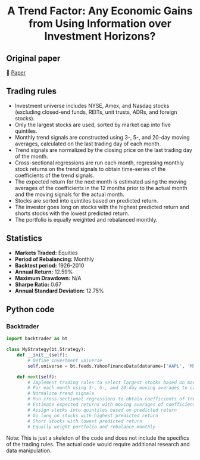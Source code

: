 <div align="center">
  <h1>A Trend Factor: Any Economic Gains from Using Information over Investment Horizons?</h1>
</div>

## Original paper

📕 [Paper](https://papers.ssrn.com/sol3/papers.cfm?abstract_id=2182667)

## Trading rules

- Investment universe includes NYSE, Amex, and Nasdaq stocks (excluding closed-end funds, REITs, unit trusts, ADRs, and foreign stocks).
- Only the largest stocks are used, sorted by market cap into five quintiles.
- Monthly trend signals are constructed using 3-, 5-, and 20-day moving averages, calculated on the last trading day of each month.
- Trend signals are normalized by the closing price on the last trading day of the month.
- Cross-sectional regressions are run each month, regressing monthly stock returns on the trend signals to obtain time-series of the coefficients of the trend signals.
- The expected return for the next month is estimated using the moving averages of the coefficients in the 12 months prior to the actual month and the moving signals for the actual month.
- Stocks are sorted into quintiles based on predicted return.
- The investor goes long on stocks with the highest predicted return and shorts stocks with the lowest predicted return.
- The portfolio is equally weighted and rebalanced monthly.

## Statistics

- **Markets Traded:** Equities
- **Period of Rebalancing:** Monthly
- **Backtest period:** 1926-2010
- **Annual Return:** 12.59%
- **Maximum Drawdown:** N/A
- **Sharpe Ratio:** 0.67
- **Annual Standard Deviation:** 12.75%

## Python code

### Backtrader

```python
import backtrader as bt

class MyStrategy(bt.Strategy):
    def __init__(self):
        # Define investment universe
        self.universe = bt.feeds.YahooFinanceData(dataname=['AAPL', 'MSFT', 'AMZN', ...], fromdate=datetime(2022,1,1), todate=datetime(2022,12,31))

    def next(self):
        # Implement trading rules to select largest stocks based on market cap
        # For each month using 3-, 5-, and 20-day moving averages to calculate trend signals
        # Normalize trend signals
        # Run cross-sectional regressions to obtain coefficients of trend signals
        # Estimate expected returns with moving averages of coefficients and moving signals
        # Assign stocks into quintiles based on predicted return
        # Go long on stocks with highest predicted return
        # Short stocks with lowest predicted return
        # Equally weight portfolio and rebalance monthly
```

Note: This is just a skeleton of the code and does not include the specifics of the trading rules. The actual code would require additional research and data manipulation.